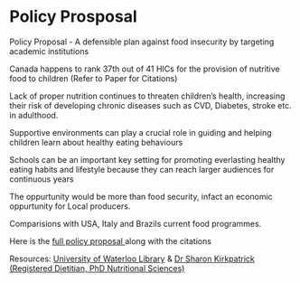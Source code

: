 # Policy Prosposal
Policy Proposal - A defensible plan against food insecurity by targeting academic institutions

Canada happens to rank 37th out of 41 HICs for the provision of nutritive food to children (Refer to Paper for Citations)

Lack of proper nutrition continues to threaten children’s health, increasing their risk of developing chronic diseases such as CVD, Diabetes, stroke etc. in adulthood.

Supportive environments can play a crucial role in guiding and helping children learn about healthy eating behaviours 

Schools can be an important key setting for promoting everlasting healthy eating habits and lifestyle because they can reach larger audiences for continuous years

The oppurtunity would be more than food security, infact an economic oppurtunity for Local producers.

Comparisions with USA, Italy and Brazils current food programmes.



Here is the <a href="https://github.com/smridh99/Policy-Prosposal_SCHOOL-FOOD-PROGRAM/blob/main/Policy_Proposal.pdf">full policy proposal </a> along with the citations

Resources: <a href="https://lib.uwaterloo.ca/web/">University of Waterloo Library</a> & <a href="https://uwaterloo.ca/public-health-sciences/profiles/sharon-kirkpatrick">Dr Sharon Kirkpatrick (Registered Dietitian, PhD Nutritional Sciences) </a>
